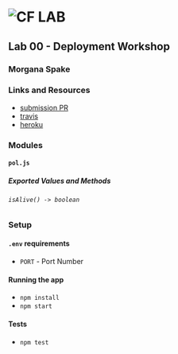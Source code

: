 ![CF](http://i.imgur.com/7v5ASc8.png) LAB  
=================================================  
  
## Lab 00 - Deployment Workshop  
  
### Morgana Spake  

### Links and Resources

* [submission PR](https://github.com/401-advanced-javascript-mspake/lab-00/pull/3)
* [travis](https://www.travis-ci.com/401-advanced-javascript-mspake/lab-00) 
* [heroku](https://mspake-401-lab00.herokuapp.com/)   
  
### Modules  
#### `pol.js`  
##### Exported Values and Methods

###### `isAlive() -> boolean`  
  
### Setup
#### `.env` requirements
* `PORT` - Port Number

#### Running the app  
* `npm install`  
* `npm start`  
  
#### Tests
* `npm test`
